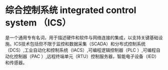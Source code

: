 # 综合控制系统 integrated control system （ICS）
是一个通用专有名词，用于描述硬件和软件与网络连接的集成，以支持关键基础设施。ICS技术包括但不限于监控和数据采集（SCADA）和分布式控制系统（DCS）,工业自动化和控制系统（IACS）,可编程逻辑控制器（PLC ）,可编程自动化控制器（PAC ）,远程终端单元（RTU）控制服务器，智能电子设备（IED）和传感器。

